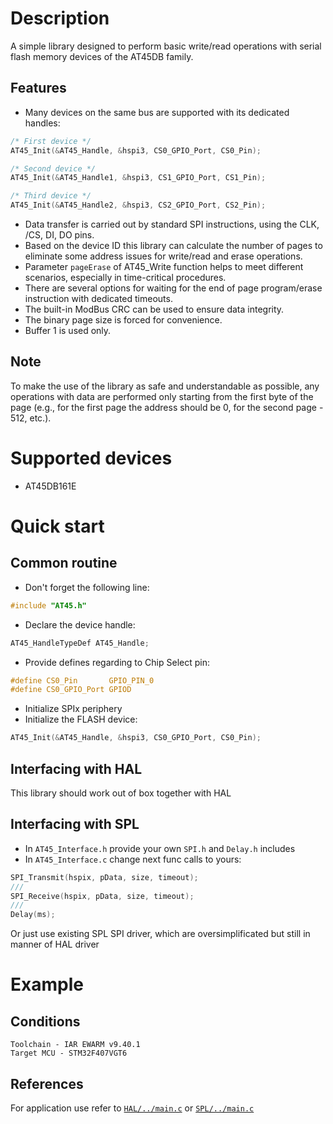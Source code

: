 # Description
A simple library designed to perform basic write/read operations with serial flash memory devices of the AT45DB family. 
## Features
* Many devices on the same bus are supported with its dedicated handles:
```C
/* First device */
AT45_Init(&AT45_Handle, &hspi3, CS0_GPIO_Port, CS0_Pin);

/* Second device */
AT45_Init(&AT45_Handle1, &hspi3, CS1_GPIO_Port, CS1_Pin);

/* Third device */
AT45_Init(&AT45_Handle2, &hspi3, CS2_GPIO_Port, CS2_Pin);
```
* Data transfer is carried out by standard SPI instructions, using the CLK, /CS, DI, DO pins.  
* Based on the device ID this library can calculate the number of pages to eliminate some address issues for write/read and erase operations.
* Parameter `pageErase` of AT45_Write function helps to meet different scenarios, especially in time-critical procedures.
* There are several options for waiting for the end of page program/erase instruction with dedicated timeouts.
* The built-in ModBus CRC can be used to ensure data integrity.
* The binary page size is forced for convenience.
* Buffer 1 is used only.
## Note
To make the use of the library as safe and understandable as possible, any operations with data are performed only starting from the first byte of the page 
(e.g., for the first page the address should be 0, for the second page - 512, etc.).   

# Supported devices
* AT45DB161E

# Quick start
## Common routine
* Don't forget the following line:
```C
#include "AT45.h"
```
* Declare the device handle:
```C
AT45_HandleTypeDef AT45_Handle;
```
* Provide defines regarding to Chip Select pin:
```C
#define CS0_Pin       GPIO_PIN_0
#define CS0_GPIO_Port GPIOD
```
* Initialize SPIx periphery
* Initialize the FLASH device:
```C
AT45_Init(&AT45_Handle, &hspi3, CS0_GPIO_Port, CS0_Pin);
```
## Interfacing with HAL
This library should work out of box together with HAL 
## Interfacing with SPL
* In `AT45_Interface.h` provide your own `SPI.h` and `Delay.h` includes   
* In `AT45_Interface.c` change next func calls to yours:
```C
SPI_Transmit(hspix, pData, size, timeout);
///
SPI_Receive(hspix, pData, size, timeout);
///
Delay(ms);
```
Or just use existing SPL SPI driver, which are oversimplificated but still in manner of HAL driver
# Example
## Conditions
`Toolchain - IAR EWARM v9.40.1`  
`Target MCU - STM32F407VGT6`
## References
For application use refer to [`HAL/../main.c`](./HAL/Core/Src/main.c) or [`SPL/../main.c`](./SPL/Source/main.c) 
